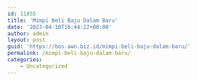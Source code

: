 ```yaml
---
id: 11855
title: 'Mimpi Beli Baju Dalam Baru'
date: '2023-04-10T16:44:22+00:00'
author: admin
layout: post
guid: 'https://bos.awn.biz.id/mimpi-beli-baju-dalam-baru/'
permalink: /mimpi-beli-baju-dalam-baru/
categories:
    - Uncategorized
---
```


